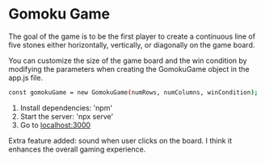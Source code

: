 # Gomoku Game

The goal of the game is to be the first player to create a continuous line of five stones either horizontally, vertically, or diagonally on the game board.

You can customize the size of the game board and the win condition by modifying the parameters when creating the GomokuGame object in the app.js file.

```bash
const gomokuGame = new GomokuGame(numRows, numColumns, winCondition);
```

1. Install dependencies: 'npm'
2. Start the server: 'npx serve'
3. Go to [localhost:3000](http://localhost:3000)

Extra feature added: sound when user clicks on the board. I think it enhances the overall gaming experience.
